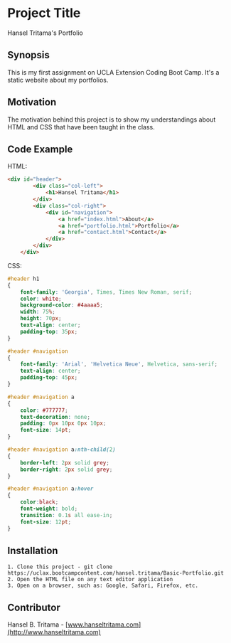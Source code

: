 # Project Title
Hansel Tritama's Portfolio

## Synopsis

This is my first assignment on UCLA Extension Coding Boot Camp. It's a static website about my portfolios.

## Motivation

The motivation behind this project is to show my understandings about HTML and CSS that have been taught in the class.

## Code Example
HTML:

```html
<div id="header">
        <div class="col-left">
            <h1>Hansel Tritama</h1>
        </div>
        <div class="col-right">
            <div id="navigation">
                <a href="index.html">About</a>
                <a href="portfolio.html">Portfolio</a>
                <a href="contact.html">Contact</a>
            </div>
        </div>
    </div>
```

CSS:

```css
#header h1
{
    font-family: 'Georgia', Times, Times New Roman, serif;
    color: white;
    background-color: #4aaaa5;
    width: 75%;
    height: 70px;
    text-align: center;
    padding-top: 35px;
}

#header #navigation
{
    font-family: 'Arial', 'Helvetica Neue', Helvetica, sans-serif;
    text-align: center;
    padding-top: 45px;
}

#header #navigation a
{
    color: #777777;
    text-decoration: none;
    padding: 0px 10px 0px 10px;
    font-size: 14pt;
}

#header #navigation a:nth-child(2)
{
    border-left: 2px solid grey;
    border-right: 2px solid grey;
}

#header #navigation a:hover
{
    color:black;
    font-weight: bold;
    transition: 0.1s all ease-in;
    font-size: 12pt;
}
```

## Installation

```
1. Clone this project - git clone https://uclax.bootcampcontent.com/hansel.tritama/Basic-Portfolio.git
2. Open the HTML file on any text editor application
3. Open on a browser, such as: Google, Safari, Firefox, etc.
```

## Contributor

Hansel B. Tritama - [www.hanseltritama.com](http://www.hanseltritama.com)
